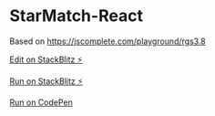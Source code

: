 # StarMatch-React

Based on https://jscomplete.com/playground/rgs3.8 

[Edit on StackBlitz ⚡️](https://stackblitz.com/edit/star-match-react)

[Run on StackBlitz ⚡️](https://star-match-react.stackblitz.io)

[Run on CodePen](https://codepen.io/csdias/full/gJQZGj)
